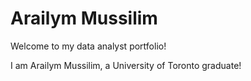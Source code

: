 # Arailym Mussilim
Welcome to my data analyst portfolio!

I am Arailym Mussilim, a University of Toronto graduate!
